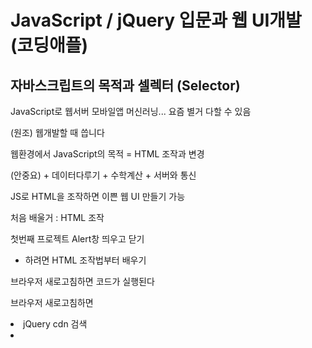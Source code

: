 # JavaScript / jQuery 입문과 웹 UI개발 (코딩애플)
## 자바스크립트의 목적과 셀렉터 (Selector)
JavaScript로 웹서버 모바일앱 머신러닝... 요즘 별거 다할 수 있음

(원조) 웹개발할 때 씁니다

웹환경에서 JavaScript의 목적 = HTML 조작과 변경

(안중요) + 데이터다루기 + 수학계산 + 서버와 통신

JS로 HTML을 조작하면 이쁜 웹 UI 만들기 가능

처음 배울거 : HTML 조작

첫번째 프로젝트 Alert창 띄우고 닫기

- 하려면 HTML 조작법부터 배우기

브라우저 새로고침하면 코드가 실행된다

브라우저 새로고침하면 <script> 안의 내용도 읽어줌

코드는 영어만 해석하면 왜 변경되었는지 알 수 있음

. = ~의

```jsx
document.getElementById('hello').innerHTML = '안녕';
// 웹문서 ID hello인 HTML 요소 가져와 내부글자인
```

1. 바꾸고 싶은 HTML 요소의 id 괄호 안에 적고
2. 뭐바꿀지 뒤에 적기

결론 : 빈칸만 잘 채우면 뭐든 원하는대로 변경가능

HTML요소의 색상 사이즈 마진 패딩 등 변경가능하다

= (등호) 의 뜻은 대입이다

‘’ 문자는 따옴표 안에 → 이것은 문자자료형이라고 부름

document.getElementById() 이걸 셀렉터 Selector라고 부름

프로그래밍은 컴퓨터에게 일을 시키는 것이다 (명령)

(중요) 컴퓨터는 정확히 명령해야 알아듣습니다 → 아주 구체적으로 지시해야함

“컴퓨터야 id=hello인 HTML 요소를 ‘안녕’으로 바꿔~”

```jsx
document.getElementById('hello').innerHTML
// innerHTML 부분을 다른 것으로 바꾸면 뭐든 바꿀 수 있다
```

## onclick 속성으로 버튼 기능개발 : Alert 박스 만들기
($)는 jQuery 문법

UI 만드는 법

1. 미리 디자인해놓고 숨김
2. 버튼누르거나 하면 보여줌

```HTML
<button onclick="">button</button>
이 버튼 click하면 이거 코드 실행해주세요
```

## 자바스크립트 function 문법 정확한 사용법 / 에러 체크하기
오늘배울거 : function + 대체 언제 function이 등장해야하는지

function을 쓰면 긴 코드를 깔끔하게 한 단어로 축약가능

초보 때 자주 겪는 흔한 버그

변경할 HTML 요소는 위에

JS로 조작은 밑에서 (정석)

JS 조작을 위에서...? (에러남)

변경할 HTML이 있으면 그거 하단에 JS 코딩해야한다

이유 : HTML을 먼저 읽어야 JS로 조작이 가능

초보 때 자주 겪는 에러메세지 1 : Uncaught TypeError: Cannot set property ‘innerHTML’ of null

innerHTML의 왼쪽에 있는게 null 이라는 에러임

초보 때 자주 겪는 에러메세지 2 : Uncaught TypeError : document.getElementsByid is not a function at ... 함수가 아닌데요~

대문자여야하는데 소문자로 쓴 경우 (오타)

대부분 함수명 오타

숙제 : 닫기버튼에 적은 코드 function으로 축약해보기

## 자바스크립트 function 의 두번째 기능, 구멍 뚫기 (파라미터)
오늘 배울거 : 함수 업그레이드하고 싶으면 파라미터

함수의 파라미터 (일명 구멍)

방금 파라미터라는 문법을 이용해 알림창열기() 함수를 업그레이드한 것이다

1. 함수에 구멍뚫어놓으면
2. 앞으로 함수쓸 때 (구멍)안에 아무거나 입력가능

파라미터의 장점 : 함수하나로 다양한 기능 만들기 가능

초보 : 기능마다 대응하는 함수를 많이 만듬

고수 : 비슷한 함수들은 여러개 만들 필요가 없음

Q. 구멍이 여러개 필요한 경우?

1. 콤마로 구분
2. 자유작명
3. 당연히 구멍타고 들어온 데이터는 어디에 넣어줄지도 표시

코드 따라치는건 공부가 아니고 복붙이다...

오늘의 숙제 : Alert창 2개 만들기

방법 1. Alert box용 HTML 두개 만들기 (하드코딩)

방법 2. JS를 쓰면... HTML 변경이 쉬움 → 버튼1을 누르면 기존 alert box 띄워주는데 띄우기 전에 내부 글자를 “아이디 입력하셈” 으로 변경, “비번 입력하셈”으로 변경

## 자바스크립트 이벤트리스너 addEvenetListener & UI 재사용하기
버튼1을 누르면

1. 제목을 “아이디입력하셈” 바꾸고
2. Alert 박스 띄움

버튼2를 누르면

1. 제목을 “비번입력하셈” 바꾸고
2. Alert 박스 띄우기

코드를 못 짜겠으면 한글부터 짜고 JS로 번역 연습하기

참고 : 셀렉터는 여러개 있음

getElementsByClassName(’’)[인덱스] → class 명이 (’’) 인 것을 모두 찾아라

class명이 여러개일 경우 인덱싱을 해주면 된다

참고 : 파라미터를 쓰면 비슷한 함수 여러개 필요없음

오늘 배울거 : EventListener

여기 JS한글자 안쓰고도 기능개발 가능

```jsx
document.getElementById('close').addEventListener('click', function () {
		
	})
// getElementById가 클릭되면 옆에 있는 함수를 실행해주세요
```

아직 배운게 많이 없어서 이해는 나중에

위 코드의 click은 Event라고 부름

Event는 여러가지가 있습니다

- click
- keydown
- scroll
- mouseover 등

## jQuery 설치와 기초 셀렉터 정리
JS 코드양을 줄일 수 있는 방법 발명 → jQuery 라고 이름지음

jQuery를 사용하면 코드가 절반정도로 줄어듬

jQuery 같은건 라이브러리라고 부릅니다

근데 요즘에는 jQuery를 잘 안씀 → React가 HTML조작을 약간 더 잘함

- 앱처럼 스무스하게 동작하는 앱
- HTML 재활용 편리 등 장점이 있음
- React 없으면 jQuery가 왕
- jQuery로 개발된 사이트가 많음
- 그래서 안 배울 수는 없다

jQuery 설치 : jQuery 파일 받아서 첨부만 함

- 구글에서 jquery 어쩌구.js 다운받아서
- <script src=”js파일경로”></script>
- jQuery cdn 검색
- <script> 어쩌구 그대로 복붙

```html
<script src="https://code.jquery.com/jquery-3.6.0.min.js" integrity="sha256-/xUj+3OJU5yExlq6GSYGSHk7tPXikynS7ogEvDej/m4="   crossorigin="anonymous"></script>
다른 사이트가 호스팅해주는 js파일 가져오는 것
```

버전

- uncomporessed : 그냥 원본 파일
- minified : 공백 제거 버전 (용량 줄어듬)
- slim : 기능 많이 빠진 라이트버전
- slim minified...

jQuery 설치 위치 (중요)

- jQuery 파일 첨부한 곳 밑에서부터 jQuery 문법 이용가능
- <head> 태그에도 넣어도 되지만 HTML은 읽어들일 때 위에서부터 한줄씩 읽음
- 이런 외부 js 파일 발견하면 잠깐 멈추고 파일 다운받아온다
- 웹 구성요소들은 <body>에 있음 (이거 먼저 해석되는게 좋음)
- <body> 끝나기 전에 넣는 것이 제일 좋음 (그냥 모든 JS들은 다 여기 넣기)

```jsx
document.getElementById('test').innerHTML = '???';
$('#test')
document.querySelector('#test')
// 둘이 같은 의미
```

jQuery로 HTML 변경하는 법

- $(’CSS셀렉터’).어쩌구()
- 쌩자바스크립트에서 쓰던건 안된다 (jQuery와 호환이 되지 않는다)
- .html() 안에 있는 모든 html
- .text() 안에 있는 모든 글자
- 출력만 해보고 싶을 때는 그냥 괄호안에 아무것도 안씀
- .css(이걸, 이렇게) 스타일 속성 바꾸는 것
- .attr(이걸, 이렇게) 속성 바꾸기 attribute

## jQuery 쓰는 이유 & 기초내용 빠른 정리
왜 안해본거 숙제로 시키는지 → 내가 배운것만 할 수 있으면 기술자. 개발자가 아님

jQuery 왜 쓰냐면

1. 자바스크립트인데 코드 짧음 if for var function 등
2. 쌩자바스크립트로 못하는 것을 할 수 있음 → 쌩자바스크립트는 요소 하나씩 변경해야한다. jQuery는 코드 한줄로 여러개 변경가능
3. 쉽게 만드는 애니메이션 UI

```jsx
<p class="greeting">안녕하세요</p>
<p class="greeting">안녕하세요</p>
<p class="greeting">안녕하세요</p>

document.getElementsByClassName('greeting')[0].innerHTML = '안녕';
document.getElementsByClassName('greeting')[1].innerHTML = '안녕';
document.getElementsByClassName('greeting')[2].innerHTML = '안녕';
// getElements s가 붙으면 모두 찾아달라는 뜻 -> 그래서 순서를 지정해주어야된다
// 그래서 복수의 class를 가진 것들을 전부 바꾸고 싶을 때는 여러 줄을 써야한다

$('.greeting').html('안녕');
$('.greeting').eq(0).html('안녕'); // 이렇게 인덱싱도 가능
```

```jsx
// 버튼여러개에 이벤트리스너 부착은 jQuery 쓰면 간단. 쌩자바스크립트는 여러줄을 써야한다
<button class="btn">버튼btn</button>
<button class="btn">버튼btn</button>
<button class="btn">버튼btn</button>

document.getElementsByClassName('btn')[0].addEventListner('띄우주셈~~')
document.getElementsByClassName('btn')[1].addEventListner('띄우주셈~~')
document.getElementsByClassName('btn')[2].addEventListner('띄우주셈~~')

$('.btn').on('click', 'h4', function() {
	띄워주셈~~
})
// 위와 같음
// jQuery 이벤트리스너 특 : 이 요소 안에 이 태그(h4)가 있으면 이 함수를 작동시켜주세요
```

## Bootstrap 사용하기와 모달창 UI 개발
부트스트랩 : 프론트엔드 component 모아놓은 라이브러리 (메뉴, 대문, 모달창, 폼 등)

- 복붙식으로 HTML 개발 가능
- 설치 : Get started 버튼 클릭
- 중간에 Starter template 코드 복사 붙여넣기

대문(junbotron) 만들기

복붙식 웹개발 → 필요한 부분 CSS로 수정만 하면 개발 끝

창을 하나 더 띄우는 HTML → 모달창

1. HTML로 미리 디자인해놓고
2. 숨겨놨다가
3. 버튼 눌렀을 때 보여줌
4. 모달창은 보통 HTML 멘 위에 만든다

```css
.black-background {
  display: none;
  /* visibility: hidden; UI에 자국이 남음 */
  /* opacity: 0; 투명도 1로 바꾸면 보이긴 하지만 완전히 요소를 없앨 순 없음 */
}
```

## toggle 함수들 : Nav 메뉴 만들기
쓸만한 jQuery 함수 몇개

.hide()

.show()

.fadeIn() 서서히 보여줌

.fadeOut() 서서히 사라짐

.slideDown() 슬라이드로 나옴

.slideUp()

nav 메뉴 만들기

- 버튼 누르면 서브메뉴 출현!
1. 미리 HTML 만들어놓기
2. 평소에는 안보이게
3. 버튼 누르면 보이게
4. 버튼 다시 누르면 안보이게

.slideToggle(); slideDown/Up을 왔다갔다함

.fadeToggle(); fadeIn/Out을 왔다갔다

.toggle(); hide/show를 왔다갔다 해줌

## if/else 조건문을 배워보자
if 조건문 : 특정 **조건이 맞을 때만** 코드를 실행하고 싶을 때 씁니다

```jsx
if (조건식) { 
	조건식이 참일 때 실행할 코드
} else { 
	참이 아니면 실행할 코드 
}
```

조건식에 들어가는 것들

- >
- <
- >=
- <=
- == (느슨비교)
- === (엄격비교)

```jsx
if (1 == '1') {
	console.log('안녕')
}
// 참 (느슨비교) (타입이 달라도 참이다)

if (1 === '1') {
	console.log('안녕')
}
// 거짓 (엄격비교) (자료의 타입이 다르기 때문)
```

console.log(’’) 콘솔창에 출력해주세요

조건식을 작성하면 true or false가 남는다

Boolean : 참/거짓을 표현하는 자료형 (true/false) 

```jsx
$('#log-in').on('click', function() {
	if ($('#test-input').val() == '안녕') {
		$('black-background').fadeIn();
	}
});
// input에 입력된 값을 가지고 오고 싶으면 input의 아이디와 .val() 함수를 붙여주면 된다
```

코드 잘짜는 법

- 한국어로 설명부터 하자
- 그걸 번역해서 프로그래밍 언어로 작성

## 폼개발로 배우는 else if, and, or 문법
조건을 차례로 여러개 검사해보고 싶은 경우 : else if

세트로 묶인 if문 특징 : 위에서부터 읽어내려가다가 조건이 맞은 하나만 실행함

그 뒤 if / else는 해석하지 않음

조건식을 여러개 넣기?

```jsx
if (1 == 2 && 2 == 3) {
	// and 논리 연산자
}

if (1 == 2 || 2 == 3) {
	// or 논리 연산자
}
```

and &&

- 왼쪽 오른쪽이 전부 참이면 전체가 참

or ||

- 왼쪽 오른쪽 중에 적어도 하나가 참이면 전체가 참

전송 눌러도 새로고침이 안되면 action=”#” 넣기 → 폼을 전송할 URL

“빈칸 검사기능”

이메일이 빈칸일 경우 안내를 띄우거나 전송을 막는 기능 

```jsx
// 폼이 전송되는 이벤트에 이 기능 실행
// 만약에 이메일 input에 입력된 값이 빈칸인 경우, 폼의 전송을 막음, 안내문 띄움
.on('submit', function() {
	e.preventDefault();
}
```

submit → 전송되는 이벤트

- 이메일 input이 빈칸인 경우 전송이 안되어야 함
- 빈칸이 아니면 전송(새로고침) 되어야 함

## else if 활용 : 폼 전송시 공백체크 기능 만들기
숙제) 이메일 input 공백체크 기능 만들기

```jsx
$('form').on('submit', function(e) {
	if (이메일 input에 입력된 값 == 빈칸) {
		e.preventDefault();
		$('#email-alert').show();
	}
});
```

Q. 비밀번호 입력란도 공백검사하려면?

코드를 짜기 전에 설계를 먼저 해야함

프로그래밍 팁 : 한글로 먼저 작성해보세요 (pseudo code : 의사코드)

```
폼이 전송될 때
	만약에 이메일 input에 입력된 값이 빈칸인 경우,
	폼의 전송을 막음, 안내문을 띄움
	만약에 패스워드 input에 입력된 값이 빈칸인 경우,
	폼의 전송을 막음
```

코드를 해석을 해봐도 모르겠으면 작동시켜보면 된다

form과 관련된 이벤트들

- input(값이 변경될 때 실행)
- change(값이 변경되고 focus 잃을 때 실행)

```jsx
// email input 안에 있는 값이 바꼈을 때 항상 아래 코드를 실행시켜줌
$('#email').on('change', function() {
	$('#email-alert').show();
});

// input에 입력하고 있을 때 안내문을 띄워줌 (한글자만 쓰더라도)
$('#email').on('input', function() {
	$('#email-alert').show();	
});
```

## var let const 변수와 변수의 활용법
var 변수이름 = 저장하고싶은 값

변수는 자료를 임시로 저장하는 공간이다

긴 문자열의 경우 변수이름 하나로 줄일 수 있다

셀렉터로 찾은 요소를 변수에 저장할 수도 있다

자바스크립트는 HTML요소를 찾는데 시간이 오래걸림

같은 셀렉터 여러번 쓰지말고 변수에 담아서 쓰자

```jsx
선언 (변수를 만들거임) → var name;

할당 (값을 집어넣는것) → 할당으로 변수의 값을 자유롭게 변경가능

age = 20;

age = 21;

범위 (변수가 쓰이는 범위, 일반적으로 function 내부)
함수 안에서 변수를 만들면 함수 밖에서 사용 불가능
함수 밖에서 만든 변수는 함수에서 사용이 가능하다

```

전역변수 : 전역에서 쓸 수 있는 변수

최신 자바스크립트 문법 (ES6)

```jsx
// 범위가 function
// 재선언 가능
var age = 20;

// 범위가 {}
// 재선언이 불가능한 변수를 만들 때
let age = 20;

// 범위가 {}
// 재할당이 불가능한 변수를 만들 때
const age = 20;
```

var 변수 : 재선언 가능, 범위가 function

let 변수 : 재선언이 불가능한 변수를 만들 때 사용 → 코드가 길어지면 변수를 중복해서 선언할 수 있는데 그것을 방지해줌, 범위가 {}

const 변수 : 재선언, 재할당 불가능, 범위가 {}

프론트 환경에서는 const는 거의 안쓰고 백엔드에서 많이 쓴다

## 애니메이션 UI 1 : jQuery Animate 함수
JS 이용 : 사용자의 키입력, 마우스입력 체크가능

CSS 속성을 서서히 변경하고 싶을 때 jQuery animate() 함수를 쓴다

JS에서 - 는 뺄셈기호이기 때문에 camelCase로 쓴다

CSS를 여러개 넣고 싶을 때는 , 로 구분

jQuery animate( {CSS속성}, 동작속도(ms) );

속도를 지정해줄 수 있음

애니메이션 UI

UI를 미리 만들어두고 감춘 뒤 서서히 동작시키면 된다

```jsx
// Show Menu 버튼을 누르면, 저 메뉴가 왼쪽에서 슬그머니 등장하게 해주세요
$('#show-menu').on('click', function() {
	$('.left-menu').animate({marginLeft: '0px'});
});
```

## 애니메이션 UI 2 : Slide Down 모달창 만들기 & 애니메이션 필수 팁
애니메이션 만드는 방법

1. 시작화면/최종화면 만들기
2. 자바스크립트로 트리거하기
3. 스무스한 동작은 animate 함수 사용

jQuery 함수들 순서대로 실행하기 스킬 (함수 연결하면 끝)

요즘 스타일 애니메이션 개발 방법

1. 시작화면/최종화면 만들기
2. 자바스크립트로 트리거하기
3. 스무스한 동작은 animate CSS 속성 씀 transition 쓴다

```css
transition: all 1s; 
모든 CSS 속성이 변경될 때 1초에 걸쳐서 서서히 변경됨
```

프로의 애니메이션 개발 팁 1

margin

width

position

left

right

height

애니메이션 금지 (버벅일 수 있음)

transform : translate() 좌표이동 시 많이 사용 X Y Z 축

transform : rotate()

transform : scale()

이걸 쓰자

프로의 애니메이션 개발 팁 2

.jQuery .css(); 함수보다 .addClass(); 함수가 더 좋음

addClass(); class를 부착하는 거임

JS에서는 CSS를 짜지 말자

최종화면에 필요한 CSS는 class에 묶어서 작성한 다음에 클래스를 뗏다 붙였다 하는 식으로 만들기

그래야 복잡한 애니메이션을 만들어도 관리가 쉽다

## 정규식으로 이메일 형식 검증해보기
정규식 → 문자를 검사할 때 쓰는 정규식

```jsx
/asd/.test('abcdefg');
```

이 문자에 이 문자가 들어가있나요?

검사 후 boolean 형태로 반환해줌

ture / false 가 남으면 결과에 따라 변하는 if 조건문으로 코드를 만들 수 있다

(보통 외우지 않고 찾아서 씁니다)

```jsx
/[A-z]/.test('s');
```

대시 기호는 여기부터 저기까지 라는 범위를 나타낼 수 있음

[찾을 문자의 범위]

[A-z] [ㄱ-ㅎ]

/\S/ (특수문자 포함 모든 문자) 

/\S@/.test(’t@’) → 문자 끝에 @가 오는지 검사하고 싶으면 이렇게 쓴다

간단한 이메일 정규식 작성하기

/\S+@\S+\.\S/;이메일을 체크할 수 있는 정규식

\S 특수문자 포함 모든 문자 1개

\S+ 뒤에도 계속 찾아주세요

\ (특수 문법기호들 escape 처리)

## Carousel (이미지 슬라이드) 직접 만들기 1 : UI와 버튼기능
Carousel (이미지 슬라이드 UI)

vw = viewport width

화면의 폭에 몇퍼센트를 차지할건지 정하는 단위

3개의 이미지를 담는 div 박스는 300vw

각각의 이미지는 100vw로 만들기

넘치는 애들은 숨겨주세요

Carousel을 전부 싸매는 div에 overflow: hidden

애니메이션 구현하는 법

1. jQuery animate()
2. CSS transition
3. 자바스크립트 Trigger
4. 애니메이션 넣기

늘리거나 줄였을 때 웹페이지 반응이 느리면 background-image(URL)로 넣기

float가 이상하게 보이는 것은 transition문제

transform속성만 1초에 걸쳐서 변하게 해주세요

```jsx
.slide-container {
	width: 300vw;
	transition: transform 1s;
}
```

## Carousel (이미지 슬라이드) 직접만들기 2 : Next 버튼 만들기
position: absoulute; 쓰려면 상위요소에 position: relative;를 써야한다

Next 버튼을 누르면?

- 지금 사진1이 보이면 사진2를 보여줌
- 지금 사진2가 보이면 사진3을 보여줌

지금 몇 번째 사진을 보고있는지 저장용

사진 1을 보고있을 때 Next 버튼을 누르면..

1. 사진 2 보여주기
2. 지금 보이는 사진(변수)을 2로 바꾸기

현재 몇번째 사진을 보고있는지 변수로 저장하는 패턴

확장성 있는 코드로 다시 개발

```css
지금보이는사진 = 지금보이는사진 + 1;

```

지금 있는 변수에 1을 더해주세요

변수를 글자 사이에 넣으면?

‘글자’ + ‘글자’ = ‘글자글자’

‘글자’ + 1 = ‘글자1’

지금보이는사진 = 2 이면 -200vw 움직임 (아까 if 쓰던거랑 똑같이 동작함)

```jsx
var nowViewPicture = 1;

$('.slide-next').click(function() {
	$('.slide-container').css('transform', 'translateX(-' + nowViewPicture + '00vw)');
	nowViewPicture = nowViewPicture + 1;
}
```

지금보이는사진이 3이면 Next 버튼 기능 제한 (아니면 1을 더하지 말든가)

## 스크롤 애니메이션 : 스크롤시 변하는 Navbar 만들기
스크롤을 하면 메뉴가 작아지고 배경이 투명하다가 검정색으로 바뀌고 정렬되는 애니메이션 만들기

1. 시작화면 제작 : 투명한 Nav
2. 스크롤바를 내리면 불투명 Nav

```jsx
background-color: transparent; 배경 투명하게
position: fixed; 고정시키기
```

window → 보이는 div박스(viewport)

= viewport가 scroll 되었을 때... 코드를 실행해주세요

css 함수보다는 클래스를 부착하는 것이 더 좋은 방법이다

스크롤바를 내리자마자 동작하네? → 스크롤 ‘요만큼’ 내렸을 때 동작

스크롤바를 100px 내렸을 때 동작하게 하려면?

```jsx
$(window).scorollTop();
위에서부터 몇 px 스크롤되었는지 알려줌

if ($(window).scrollTop() > 100 ) {
	$('.nav-menu').addClass('nav-black');
}
```